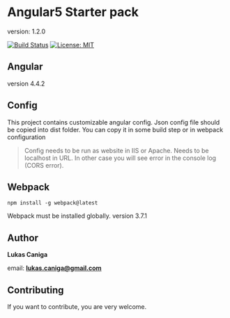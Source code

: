 # Angular5 Starter pack
version: 1.2.0

[![Build Status](https://travis-ci.org/Marbulinek/Angular4StarterPack.svg?branch=master)](https://travis-ci.org/Marbulinek/Angular4StarterPack)
[![License: MIT](https://img.shields.io/badge/License-MIT-yellow.svg)](https://opensource.org/licenses/MIT)

## Angular
version 4.4.2

## Config
This project contains customizable angular config. Json config file should be copied into dist folder.
You can copy it in some build step or in webpack configuration
> Config needs to be run as website in IIS or Apache. Needs to be localhost in URL. In other case you will see error in the console log (CORS error).

## Webpack

```npm
npm install -g webpack@latest
```
Webpack must be installed globally.
version 3.7.1

## Author

**Lukas Caniga**

email: **lukas.caniga@gmail.com**

## Contributing
If you want to contribute, you are very welcome.